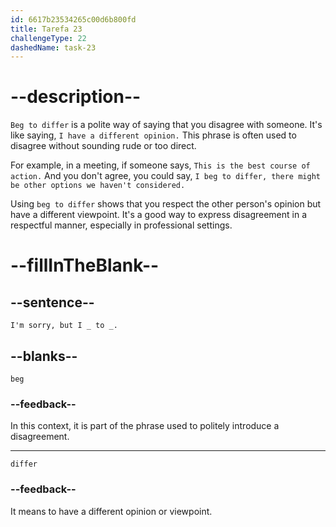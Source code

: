 ```yaml
---
id: 6617b23534265c00d6b800fd
title: Tarefa 23
challengeType: 22
dashedName: task-23
---
```


<!--
AUDIO REFERENCE:
Bob: I'm sorry, but I beg to differ.
-->

# --description--

`Beg to differ` is a polite way of saying that you disagree with someone. It's like saying, `I have a different opinion.` This phrase is often used to disagree without sounding rude or too direct.

For example, in a meeting, if someone says, `This is the best course of action.` And you don't agree, you could say, `I beg to differ, there might be other options we haven't considered.`

Using `beg to differ` shows that you respect the other person's opinion but have a different viewpoint. It's a good way to express disagreement in a respectful manner, especially in professional settings.

# --fillInTheBlank--

## --sentence--

`I'm sorry, but I _ to _.`

## --blanks--

`beg`

### --feedback--

In this context, it is part of the phrase used to politely introduce a disagreement.

---

`differ`

### --feedback--

It means to have a different opinion or viewpoint.
